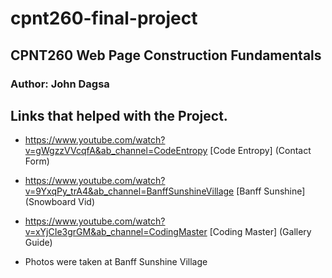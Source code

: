 # cpnt260-final-project

## CPNT260 Web Page Construction Fundamentals

### Author: John Dagsa

## Links that helped with the Project.
- https://www.youtube.com/watch?v=gWgzzVVcqfA&ab_channel=CodeEntropy [Code Entropy] (Contact Form)
- https://www.youtube.com/watch?v=9YxqPy_trA4&ab_channel=BanffSunshineVillage [Banff Sunshine] (Snowboard Vid)
- https://www.youtube.com/watch?v=xYjCIe3grGM&ab_channel=CodingMaster [Coding Master] (Gallery Guide)

- Photos were taken at Banff Sunshine Village

